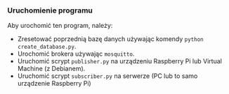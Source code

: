 ### Uruchomienie programu

Aby urochomić ten program, należy:
  - Zresetować poprzednią bazę danych używając komendy `python create_database.py`.
  - Urochomić brokera używając `mosquitto`.
  - Uruchomić scrypt `publisher.py` na urządzeniu Raspberry Pi lub Virtual Machine (z Debianem).
  - Uruchomić scrypt `subscriber.py` na serwerze (PC lub to samo urządzenie Raspberry Pi)
  
   